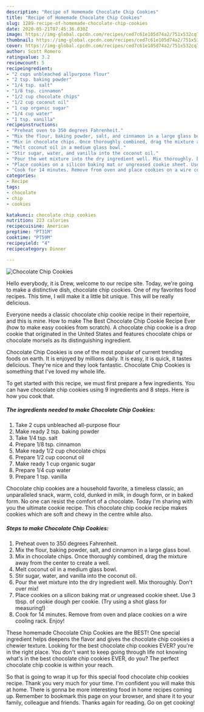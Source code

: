 ```yaml
---
description: "Recipe of Homemade Chocolate Chip Cookies"
title: "Recipe of Homemade Chocolate Chip Cookies"
slug: 1289-recipe-of-homemade-chocolate-chip-cookies
date: 2020-05-21T07:45:36.030Z
image: https://img-global.cpcdn.com/recipes/ced7c61e105d74a2/751x532cq70/chocolate-chip-cookies-recipe-main-photo.jpg
thumbnail: https://img-global.cpcdn.com/recipes/ced7c61e105d74a2/751x532cq70/chocolate-chip-cookies-recipe-main-photo.jpg
cover: https://img-global.cpcdn.com/recipes/ced7c61e105d74a2/751x532cq70/chocolate-chip-cookies-recipe-main-photo.jpg
author: Scott Romero
ratingvalue: 3.2
reviewcount: 5
recipeingredient:
- "2 cups unbleached allpurpose flour"
- "2 tsp. baking powder"
- "1/4 tsp. salt"
- "1/8 tsp. cinnamon"
- "1/2 cup chocolate chips"
- "1/2 cup coconut oil"
- "1 cup organic sugar"
- "1/4 cup water"
- "1 tsp. vanilla"
recipeinstructions:
- "Preheat oven to 350 degrees Fahrenheit."
- "Mix the flour, baking powder, salt, and cinnamon in a large glass bowl."
- "Mix in chocolate chips. Once thoroughly combined, drag the mixture away from the center to create a well."
- "Melt coconut oil in a medium glass bowl."
- "Stir sugar, water, and vanilla into the coconut oil."
- "Pour the wet mixture into the dry ingredient well. Mix thoroughly. Don&#39;t over mix!"
- "Place cookies on a silicon baking mat or ungreased cookie sheet. Use 3 tbsp. of cookie dough per cookie. (Try using a shot glass for measuring!)"
- "Cook for 14 minutes. Remove from oven and place cookies on a wire cooling rack. Enjoy!"
categories:
- Recipe
tags:
- chocolate
- chip
- cookies

katakunci: chocolate chip cookies 
nutrition: 223 calories
recipecuisine: American
preptime: "PT31M"
cooktime: "PT59M"
recipeyield: "4"
recipecategory: Dinner

---
```



![Chocolate Chip Cookies](https://img-global.cpcdn.com/recipes/ced7c61e105d74a2/751x532cq70/chocolate-chip-cookies-recipe-main-photo.jpg)

Hello everybody, it is Drew, welcome to our recipe site. Today, we're going to make a distinctive dish, chocolate chip cookies. One of my favorites food recipes. This time, I will make it a little bit unique. This will be really delicious.

Everyone needs a classic chocolate chip cookie recipe in their repertoire, and this is mine. How to make The Best Chocolate Chip Cookie Recipe Ever (how to make easy cookies from scratch). A chocolate chip cookie is a drop cookie that originated in the United States and features chocolate chips or chocolate morsels as its distinguishing ingredient.

Chocolate Chip Cookies is one of the most popular of current trending foods on earth. It is enjoyed by millions daily. It is easy, it is quick, it tastes delicious. They're nice and they look fantastic. Chocolate Chip Cookies is something that I've loved my whole life.


To get started with this recipe, we must first prepare a few ingredients. You can have chocolate chip cookies using 9 ingredients and 8 steps. Here is how you cook that.

<!--inarticleads1-->

##### The ingredients needed to make Chocolate Chip Cookies:

1. Take 2 cups unbleached all-purpose flour
1. Make ready 2 tsp. baking powder
1. Take 1/4 tsp. salt
1. Prepare 1/8 tsp. cinnamon
1. Make ready 1/2 cup chocolate chips
1. Prepare 1/2 cup coconut oil
1. Make ready 1 cup organic sugar
1. Prepare 1/4 cup water
1. Prepare 1 tsp. vanilla


Chocolate chip cookies are a household favorite, a timeless classic, an unparalleled snack, warm, cold, dunked in milk, in dough form, or in baked form. No one can resist the comfort of a chocolate. Today I&#39;m sharing with you the ultimate cookie recipe. This chocolate chip cookie recipe makes cookies which are soft and chewy in the centre while also. 

<!--inarticleads2-->

##### Steps to make Chocolate Chip Cookies:

1. Preheat oven to 350 degrees Fahrenheit.
1. Mix the flour, baking powder, salt, and cinnamon in a large glass bowl.
1. Mix in chocolate chips. Once thoroughly combined, drag the mixture away from the center to create a well.
1. Melt coconut oil in a medium glass bowl.
1. Stir sugar, water, and vanilla into the coconut oil.
1. Pour the wet mixture into the dry ingredient well. Mix thoroughly. Don&#39;t over mix!
1. Place cookies on a silicon baking mat or ungreased cookie sheet. Use 3 tbsp. of cookie dough per cookie. (Try using a shot glass for measuring!)
1. Cook for 14 minutes. Remove from oven and place cookies on a wire cooling rack. Enjoy!


These homemade Chocolate Chip Cookies are the BEST! One special ingredient helps deepens the flavor and gives the chocolate chip cookies a chewier texture. Looking for the best chocolate chip cookies EVER? you&#39;re in the right place. You don&#39;t want to keep going through life not knowing what&#39;s in the best chocolate chip cookies EVER, do you? The perfect chocolate chip cookie is within your reach. 

So that is going to wrap it up for this special food chocolate chip cookies recipe. Thank you very much for your time. I'm confident you will make this at home. There is gonna be more interesting food in home recipes coming up. Remember to bookmark this page on your browser, and share it to your family, colleague and friends. Thanks again for reading. Go on get cooking!
